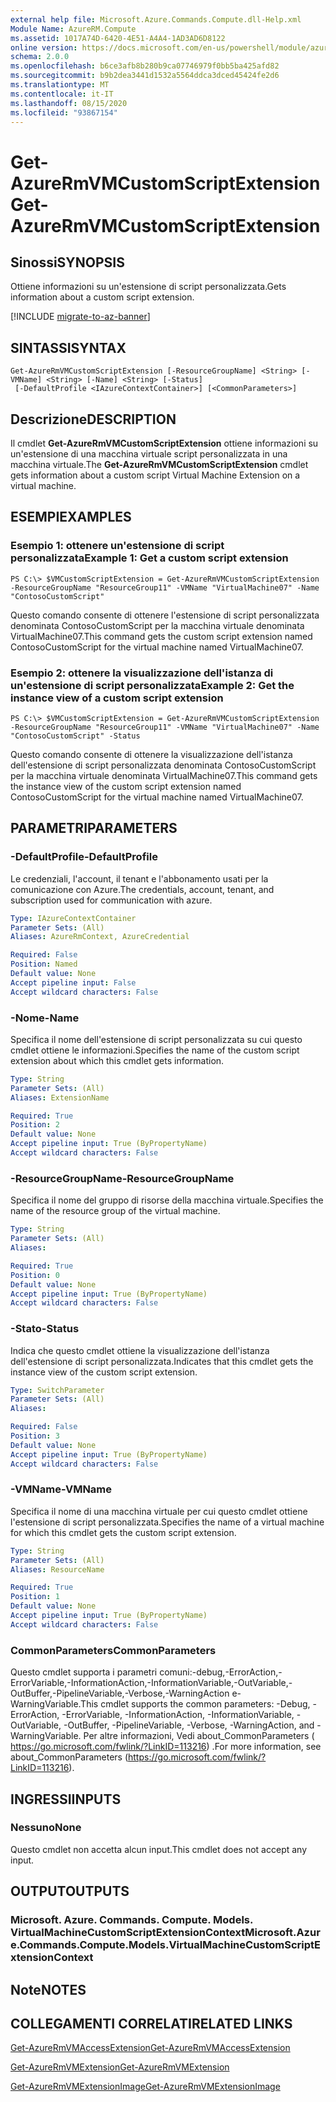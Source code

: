```yaml
---
external help file: Microsoft.Azure.Commands.Compute.dll-Help.xml
Module Name: AzureRM.Compute
ms.assetid: 1017A74D-6420-4E51-A4A4-1AD3AD6D8122
online version: https://docs.microsoft.com/en-us/powershell/module/azurerm.compute/get-azurermvmcustomscriptextension
schema: 2.0.0
ms.openlocfilehash: b6ce3afb8b280b9ca07746979f0bb5ba425afd82
ms.sourcegitcommit: b9b2dea3441d1532a5564ddca3dced45424fe2d6
ms.translationtype: MT
ms.contentlocale: it-IT
ms.lasthandoff: 08/15/2020
ms.locfileid: "93867154"
---
```

# <span data-ttu-id="0e241-101">Get-AzureRmVMCustomScriptExtension</span><span class="sxs-lookup"><span data-stu-id="0e241-101">Get-AzureRmVMCustomScriptExtension</span></span>

## <span data-ttu-id="0e241-102">Sinossi</span><span class="sxs-lookup"><span data-stu-id="0e241-102">SYNOPSIS</span></span>
<span data-ttu-id="0e241-103">Ottiene informazioni su un'estensione di script personalizzata.</span><span class="sxs-lookup"><span data-stu-id="0e241-103">Gets information about a custom script extension.</span></span>

[!INCLUDE [migrate-to-az-banner](../../includes/migrate-to-az-banner.md)]

## <span data-ttu-id="0e241-104">SINTASSI</span><span class="sxs-lookup"><span data-stu-id="0e241-104">SYNTAX</span></span>

```
Get-AzureRmVMCustomScriptExtension [-ResourceGroupName] <String> [-VMName] <String> [-Name] <String> [-Status]
 [-DefaultProfile <IAzureContextContainer>] [<CommonParameters>]
```

## <span data-ttu-id="0e241-105">Descrizione</span><span class="sxs-lookup"><span data-stu-id="0e241-105">DESCRIPTION</span></span>
<span data-ttu-id="0e241-106">Il cmdlet **Get-AzureRmVMCustomScriptExtension** ottiene informazioni su un'estensione di una macchina virtuale script personalizzata in una macchina virtuale.</span><span class="sxs-lookup"><span data-stu-id="0e241-106">The **Get-AzureRmVMCustomScriptExtension** cmdlet gets information about a custom script Virtual Machine Extension on a virtual machine.</span></span>

## <span data-ttu-id="0e241-107">ESEMPI</span><span class="sxs-lookup"><span data-stu-id="0e241-107">EXAMPLES</span></span>

### <span data-ttu-id="0e241-108">Esempio 1: ottenere un'estensione di script personalizzata</span><span class="sxs-lookup"><span data-stu-id="0e241-108">Example 1: Get a custom script extension</span></span>
```
PS C:\> $VMCustomScriptExtension = Get-AzureRmVMCustomScriptExtension -ResourceGroupName "ResourceGroup11" -VMName "VirtualMachine07" -Name "ContosoCustomScript"
```

<span data-ttu-id="0e241-109">Questo comando consente di ottenere l'estensione di script personalizzata denominata ContosoCustomScript per la macchina virtuale denominata VirtualMachine07.</span><span class="sxs-lookup"><span data-stu-id="0e241-109">This command gets the custom script extension named ContosoCustomScript for the virtual machine named VirtualMachine07.</span></span>

### <span data-ttu-id="0e241-110">Esempio 2: ottenere la visualizzazione dell'istanza di un'estensione di script personalizzata</span><span class="sxs-lookup"><span data-stu-id="0e241-110">Example 2: Get the instance view of a custom script extension</span></span>
```
PS C:\> $VMCustomScriptExtension = Get-AzureRmVMCustomScriptExtension -ResourceGroupName "ResourceGroup11" -VMName "VirtualMachine07" -Name "ContosoCustomScript" -Status
```

<span data-ttu-id="0e241-111">Questo comando consente di ottenere la visualizzazione dell'istanza dell'estensione di script personalizzata denominata ContosoCustomScript per la macchina virtuale denominata VirtualMachine07.</span><span class="sxs-lookup"><span data-stu-id="0e241-111">This command gets the instance view of the custom script extension named ContosoCustomScript for the virtual machine named VirtualMachine07.</span></span>

## <span data-ttu-id="0e241-112">PARAMETRI</span><span class="sxs-lookup"><span data-stu-id="0e241-112">PARAMETERS</span></span>

### <span data-ttu-id="0e241-113">-DefaultProfile</span><span class="sxs-lookup"><span data-stu-id="0e241-113">-DefaultProfile</span></span>
<span data-ttu-id="0e241-114">Le credenziali, l'account, il tenant e l'abbonamento usati per la comunicazione con Azure.</span><span class="sxs-lookup"><span data-stu-id="0e241-114">The credentials, account, tenant, and subscription used for communication with azure.</span></span>

```yaml
Type: IAzureContextContainer
Parameter Sets: (All)
Aliases: AzureRmContext, AzureCredential

Required: False
Position: Named
Default value: None
Accept pipeline input: False
Accept wildcard characters: False
```

### <span data-ttu-id="0e241-115">-Nome</span><span class="sxs-lookup"><span data-stu-id="0e241-115">-Name</span></span>
<span data-ttu-id="0e241-116">Specifica il nome dell'estensione di script personalizzata su cui questo cmdlet ottiene le informazioni.</span><span class="sxs-lookup"><span data-stu-id="0e241-116">Specifies the name of the custom script extension about which this cmdlet gets information.</span></span>

```yaml
Type: String
Parameter Sets: (All)
Aliases: ExtensionName

Required: True
Position: 2
Default value: None
Accept pipeline input: True (ByPropertyName)
Accept wildcard characters: False
```

### <span data-ttu-id="0e241-117">-ResourceGroupName</span><span class="sxs-lookup"><span data-stu-id="0e241-117">-ResourceGroupName</span></span>
<span data-ttu-id="0e241-118">Specifica il nome del gruppo di risorse della macchina virtuale.</span><span class="sxs-lookup"><span data-stu-id="0e241-118">Specifies the name of the resource group of the virtual machine.</span></span>

```yaml
Type: String
Parameter Sets: (All)
Aliases: 

Required: True
Position: 0
Default value: None
Accept pipeline input: True (ByPropertyName)
Accept wildcard characters: False
```

### <span data-ttu-id="0e241-119">-Stato</span><span class="sxs-lookup"><span data-stu-id="0e241-119">-Status</span></span>
<span data-ttu-id="0e241-120">Indica che questo cmdlet ottiene la visualizzazione dell'istanza dell'estensione di script personalizzata.</span><span class="sxs-lookup"><span data-stu-id="0e241-120">Indicates that this cmdlet gets the instance view of the custom script extension.</span></span>

```yaml
Type: SwitchParameter
Parameter Sets: (All)
Aliases: 

Required: False
Position: 3
Default value: None
Accept pipeline input: True (ByPropertyName)
Accept wildcard characters: False
```

### <span data-ttu-id="0e241-121">-VMName</span><span class="sxs-lookup"><span data-stu-id="0e241-121">-VMName</span></span>
<span data-ttu-id="0e241-122">Specifica il nome di una macchina virtuale per cui questo cmdlet ottiene l'estensione di script personalizzata.</span><span class="sxs-lookup"><span data-stu-id="0e241-122">Specifies the name of a virtual machine for which this cmdlet gets the custom script extension.</span></span>

```yaml
Type: String
Parameter Sets: (All)
Aliases: ResourceName

Required: True
Position: 1
Default value: None
Accept pipeline input: True (ByPropertyName)
Accept wildcard characters: False
```

### <span data-ttu-id="0e241-123">CommonParameters</span><span class="sxs-lookup"><span data-stu-id="0e241-123">CommonParameters</span></span>
<span data-ttu-id="0e241-124">Questo cmdlet supporta i parametri comuni:-debug,-ErrorAction,-ErrorVariable,-InformationAction,-InformationVariable,-OutVariable,-OutBuffer,-PipelineVariable,-Verbose,-WarningAction e-WarningVariable.</span><span class="sxs-lookup"><span data-stu-id="0e241-124">This cmdlet supports the common parameters: -Debug, -ErrorAction, -ErrorVariable, -InformationAction, -InformationVariable, -OutVariable, -OutBuffer, -PipelineVariable, -Verbose, -WarningAction, and -WarningVariable.</span></span> <span data-ttu-id="0e241-125">Per altre informazioni, Vedi about_CommonParameters ( https://go.microsoft.com/fwlink/?LinkID=113216) .</span><span class="sxs-lookup"><span data-stu-id="0e241-125">For more information, see about_CommonParameters (https://go.microsoft.com/fwlink/?LinkID=113216).</span></span>

## <span data-ttu-id="0e241-126">INGRESSI</span><span class="sxs-lookup"><span data-stu-id="0e241-126">INPUTS</span></span>

### <span data-ttu-id="0e241-127">Nessuno</span><span class="sxs-lookup"><span data-stu-id="0e241-127">None</span></span>
<span data-ttu-id="0e241-128">Questo cmdlet non accetta alcun input.</span><span class="sxs-lookup"><span data-stu-id="0e241-128">This cmdlet does not accept any input.</span></span>

## <span data-ttu-id="0e241-129">OUTPUT</span><span class="sxs-lookup"><span data-stu-id="0e241-129">OUTPUTS</span></span>

### <span data-ttu-id="0e241-130">Microsoft. Azure. Commands. Compute. Models. VirtualMachineCustomScriptExtensionContext</span><span class="sxs-lookup"><span data-stu-id="0e241-130">Microsoft.Azure.Commands.Compute.Models.VirtualMachineCustomScriptExtensionContext</span></span>

## <span data-ttu-id="0e241-131">Note</span><span class="sxs-lookup"><span data-stu-id="0e241-131">NOTES</span></span>

## <span data-ttu-id="0e241-132">COLLEGAMENTI CORRELATI</span><span class="sxs-lookup"><span data-stu-id="0e241-132">RELATED LINKS</span></span>

[<span data-ttu-id="0e241-133">Get-AzureRmVMAccessExtension</span><span class="sxs-lookup"><span data-stu-id="0e241-133">Get-AzureRmVMAccessExtension</span></span>](./Get-AzureRmVMAccessExtension.md)

[<span data-ttu-id="0e241-134">Get-AzureRmVMExtension</span><span class="sxs-lookup"><span data-stu-id="0e241-134">Get-AzureRmVMExtension</span></span>](./Get-AzureRmVMExtension.md)

[<span data-ttu-id="0e241-135">Get-AzureRmVMExtensionImage</span><span class="sxs-lookup"><span data-stu-id="0e241-135">Get-AzureRmVMExtensionImage</span></span>](./Get-AzureRmVMExtensionImage.md)


